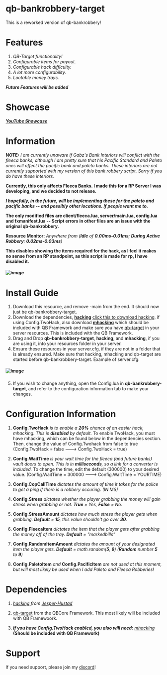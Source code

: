 # qb-bankrobbery-target

This is a reworked version of qb-bankrobbery!

# Features

1. _QB-Target functionality!_
2. _Configurable items for payout._
3. _Configurable hack difficulty._
4. _A lot more configurability._
5. _Lootable money trays._

_**Future Features will be added**_

# Showcase

_**[YouTube Showcase](https://www.youtube.com/watch?v=3g81Nj3t4cc)**_

# Information

**NOTE:** _I am currently unaware if Gabz's Bank Interiors will conflict with the fleeca banks, although I am pretty sure that his Pacific Standard and Paleto ones will affect the pacific bank and paleto banks. These interiors are not currently supported with my version of this bank robbery script. Sorry if you do have these interiors._

**Currently, this only affects Fleeca Banks. I made this for a RP Server I was developing, and we decided to not release.**

**_I hopefully, in the future, will be implementing these for the paleto and pacific banks -- and possibly other locations. If people want me to._**

**The only modified files are client/fleeca.lua, server/main.lua, config.lua and fxmanifest.lua -- Script errors in other files are an issue with the original qb-bankrobbery.**

**Resource Monitor:** _Anywhere from (**Idle** of **0.00ms-0.01ms**; **During Active Robbery**: **0.02ms-0.03ms**)_
 
**This disables showing the items required for the hack, as I feel it makes no sense from an RP standpoint, as this script is made for rp, I have disabled it.**
##### ![image](https://user-images.githubusercontent.com/95599217/174428190-652b1889-0d26-49c0-924f-4d51c8528df1.png)

# Install Guide

1. Download this resource, and remove -main from the end. It should now just be qb-bankrobbery-target.
2. Download the dependencies, **[hacking](https://github.com/Jesper-Hustad/NoPixel-minigame/tree/main/fivem-script)** [click this to download hacking](https://minhaskamal.github.io/DownGit/#/home?url=https:%2F%2Fgithub.com%2FJesper-Hustad%2FNoPixel-minigame%2Ftree%2Fmain%2Ffivem-script%2Fhacking), if using Config.TwoHack, also download
**[mhacking](https://github.com/davedorm/mhacking)** which should be included with QB Framework and make sure you have [qb-target](https://github.com/qbcore-framework/qb-target) in your server resources. This is included with the QB Framework.
3. Drag and Drop **qb-bankrobbery-target**, **hacking**, and **mhacking**, if you are using it, into your resources folder in your server. 
4. Ensure these resources in your server.cfg, if they are not in a folder that is already ensured. Make sure that hacking, mhacking and qb-target are started before qb-bankrobbery-target. Example of server.cfg: 
##### ![image](https://i.imgur.com/AUh8cdO.png)
5. If you wish to change anything, open the Config.lua in **qb-bankrobbery-target**, and refer to the configuration information tab to make your changes.


# Configuration Information

1. **Config.TwoHack** _is to enable a **20%** chance of an easier hack, mhacking. This is **disabled** by default._
To enable TwoHack, you must have mhacking, which can be found below in the dependencies section. Then, change the value of Config.Twohack from false to true (Config.TwoHack = false ---> Config.TwoHack = true)

2. **Config.WaitTime** _is your wait time for the fleeca (and future banks) vault doors to open. This is in **milliseconds**, so a link for a converter is included._
To change the time, edit the default (300000) to your desired value. (Config.WaitTime = 300000 ---> Config.WaitTime = YOURTIME)

3. **Config.CopCallTime** _dictates the amount of time it takes for the police to get a ping if there is a robbery occuring. (IN MS)_

4. **Config.Stress** _dictates whether the player grabbing the money will gain stress when grabbing or not. **True** = Yes, **False** = No._

5. **Config.StressAmount** _dictates how much stress the player gets when grabbing. **Default** = **15**, this value shouldn't go over **30**._

6. **Config.FleecaItem** _dictates the item that the player gets after grabbing the money off of the tray. **Default** = "markedbills"_

7. **Config.RandomItemAmount** _dictates the amount of your designated item the player gets. **Default** = math.random(**5**, **9**) (**Random** number **5** to **9**)_

8. **Config.PaletoItem** _and_ **Config.PacificItem** _are not used at this moment, but will most likely be used when I add Paleto and Fleeca Robberies!_

# Dependencies 

1. _[hacking](https://github.com/Jesper-Hustad/NoPixel-minigame/tree/main/fivem-script) from [Jesper-Hustad](https://github.com/Jesper-Hustad)_

2. [qb-target](https://github.com/qbcore-framework/qb-target) from the QBCore Framework. This most likely will be included with QB Framewoork. 

3. _***If you have Config.TwoHack enabled, you also will need:*** [mhacking](https://github.com/davedorm/mhacking)_ **(Should be included with QB Framework)**

# Support

If you need support, please join my [discord](https://discord.gg/sYpsygQ7jV)!

